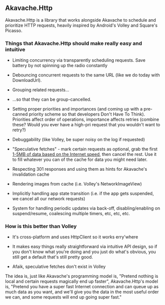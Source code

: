 ## Akavache.Http

Akavache.Http is a library that works alongside Akavache to schedule and
prioritize HTTP requests, heavily inspired by Android's Volley and Square's
Picasso.

### Things that Akavache.Http should make really easy and intuitive

* Limiting concurrency via transparently scheduling requests. Save battery by
  not spinning up the radio constantly

* Debouncing concurrent requests to the same URL (like we do today with
  DownloadUrl).

* Grouping related requests...

* ...so that they can be group-cancelled.

* Setting proper priorities and importances (and coming up with a pre-canned
  priority scheme so that developers Don't Have To Think). Priorities affect
  order of operations, importance affects retries (combine these? Would you
  ever have a high-pri request that you wouldn't want to retry?)

* Debuggability (like Volley, be super noisy on the log if requested)

* "Speculative fetches" - mark certain requests as optional, grab the first
  [1-5MB of data based on the Internet
  speed](http://commondatastorage.googleapis.com/io2012/presentations/live%20to%20website/101.pdf),
  then cancel the rest. Use it to fill whatever you can of the cache for data
  you might need later.

* Respecting 301 responses and using them as hints for Akavache's invalidation
  cache

* Rendering images from cache (i.e. Volley's NetworkImageView)

* Implicitly handling app state transition (i.e. if the app gets suspended, we
  cancel all our network requests)

* System for handling periodic updates via back-off, disabling/enabling on
  suspend/resume, coalescing multiple timers, etc, etc, etc.

### How is this better than Volley

* It's cross-platform and uses HttpClient so it works erry'where

* It makes easy things really straightforward via intuitive API design, so if
  you don't know what you're doing and you just do what's obvious, you still
  get a default that's still pretty good.

* Afaik, speculative fetches don't exist in Volley

The idea is, just like Akavache's programming model is, "Pretend nothing is
local and certain requests magically end up faster", Akavache.Http's model
is, "Pretend you have a super fast Internet connection and can queue up as
much data as you want, and we'll give you the data in the most useful order we
can, and some requests will end up going super fast."
